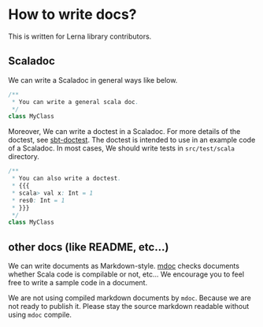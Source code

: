 # How to write docs?

This is written for Lerna library contributors.

## Scaladoc

We can write a Scaladoc in general ways like below.

```scala mdoc:reset
/**
 * You can write a general scala doc.
 */
class MyClass
```

Moreover, We can write a doctest in a Scaladoc.
For more details of the doctest, see [sbt-doctest](https://github.com/tkawachi/sbt-doctest).
The doctest is intended to use in an example code of a Scaladoc.
In most cases, We should write tests in `src/test/scala` directory.

```scala mdoc:reset
/**
 * You can also write a doctest.
 * {{{
 * scala> val x: Int = 1
 * res0: Int = 1
 * }}}
 */
class MyClass
```


## other docs (like README, etc...)

We can write documents as Markdown-style.
[mdoc](https://scalameta.org/mdoc/) checks documents whether Scala code is compilable or not, etc...
We encourage you to feel free to write a sample code in a document.

We are not using compiled markdown documents by `mdoc`.
Because we are not ready to publish it.
Please stay the source markdown readable without using `mdoc` compile.
